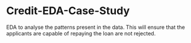 # Credit-EDA-Case-Study
EDA to analyse the patterns present in the data. This will ensure that the applicants are capable of repaying the loan are not rejected.
